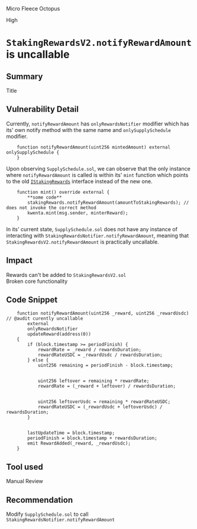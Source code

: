 Micro Fleece Octopus

High

# `StakingRewardsV2.notifyRewardAmount` is uncallable

## Summary
Title
## Vulnerability Detail
Currently, `notifyRewardAmount` has `onlyRewardsNotifier` modifier which has its' own notify method with the same name and `onlySupplySchedule` modifier.
```solidity
    function notifyRewardAmount(uint256 mintedAmount) external onlySupplySchedule {
    }
```
Upon observing `SupplySchedule.sol`, we can observe that the only instance where `notifyRewardAmount` is called is within its' `mint` function which points to the old [`IStakingRewards`](https://github.com/sherlock-audit/2024-07-kwenta-staking-contracts/blob/0527fb7425206a3338c23177416436c6286cedf9/token/contracts/SupplySchedule.sol#L24) interface instead of the new one.
```solidity
    function mint() override external {
        **some code**
        stakingRewards.notifyRewardAmount(amountToStakingRewards); // does not invoke the correct method
        kwenta.mint(msg.sender, minterReward);
    }
```

In its' current state, `SupplySchedule.sol` does not have any instance of interacting with `StakingRewardsNotifier.notifyRewardAmount`, meaning that `StakingRewardsV2.notifyRewardAmount` is practically uncallable.
## Impact
Rewards can't be added to `StakingRewardsV2.sol`  
Broken core functionality
## Code Snippet
```solidity
    function notifyRewardAmount(uint256 _reward, uint256 _rewardUsdc) // @audit curently uncallable
        external
        onlyRewardsNotifier
        updateReward(address(0))
    {
        if (block.timestamp >= periodFinish) {
            rewardRate = _reward / rewardsDuration;
            rewardRateUSDC = _rewardUsdc / rewardsDuration;
        } else {
            uint256 remaining = periodFinish - block.timestamp;


            uint256 leftover = remaining * rewardRate;
            rewardRate = (_reward + leftover) / rewardsDuration;


            uint256 leftoverUsdc = remaining * rewardRateUSDC;
            rewardRateUSDC = (_rewardUsdc + leftoverUsdc) / rewardsDuration;
        }


        lastUpdateTime = block.timestamp;
        periodFinish = block.timestamp + rewardsDuration;
        emit RewardAdded(_reward, _rewardUsdc);
    }
```
## Tool used

Manual Review

## Recommendation
Modify `SupplySchedule.sol` to call `StakingRewardsNotifier.notifyRewardAmount` 